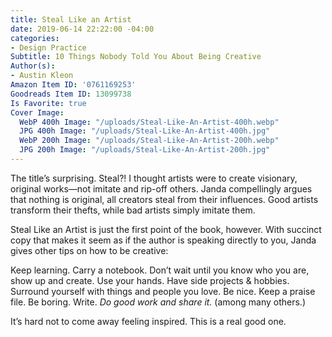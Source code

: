 ```yaml
---
title: Steal Like an Artist
date: 2019-06-14 22:22:00 -04:00
categories:
- Design Practice
Subtitle: 10 Things Nobody Told You About Being Creative
Author(s):
- Austin Kleon
Amazon Item ID: '0761169253'
Goodreads Item ID: 13099738
Is Favorite: true
Cover Image:
  WebP 400h Image: "/uploads/Steal-Like-An-Artist-400h.webp"
  JPG 400h Image: "/uploads/Steal-Like-An-Artist-400h.jpg"
  WebP 200h Image: "/uploads/Steal-Like-An-Artist-200h.webp"
  JPG 200h Image: "/uploads/Steal-Like-An-Artist-200h.jpg"
---
```


The title’s surprising. Steal?! I thought artists were to create visionary, original works—not imitate and rip-off others. Janda compellingly argues that nothing is original, all creators steal from their influences. Good artists transform their thefts, while bad artists simply imitate them.

Steal Like an Artist is just the first point of the book, however. With succinct copy that makes it seem as if the author is speaking directly to you, Janda gives other tips on how to be creative:

Keep learning. Carry a notebook. Don’t wait until you know who you are, show up and create. Use your hands. Have side projects & hobbies. Surround yourself with things and people you love. Be nice. Keep a praise file. Be boring. Write. *Do good work and share it.* (among many others.)

It’s hard not to come away feeling inspired. This is a real good one.